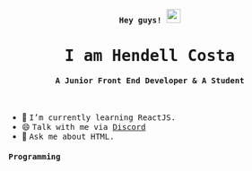 <p align="center"><samp><b> Hey guys! <img src="https://media.giphy.com/media/hvRJCLFzcasrR4ia7z/giphy.gif" width="25px"> </b></samp></p>
<p align="center"><h1 align="center"><samp> I am <a>Hendell Costa </a> </samp></h1></p>
<p align="center"><h4 align="center"><samp> A Junior Front End Developer & A Student</samp></h4></p>
<br>

<div>
  
  
- 🔭 <samp>I’m currently learning ReactJS.
- 😄 <samp>Talk with me via <a href="https://discord.com/users/742275700358381689">Discord</a>
- 💬 <samp>Ask me about HTML.
</div>
  
  <h4><b><samp>Programming</samp></b></h4>
